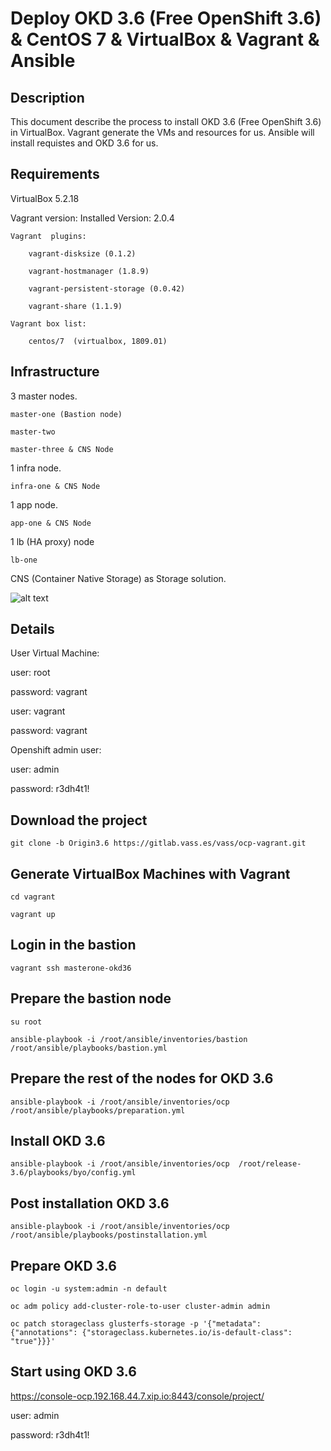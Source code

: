 Deploy OKD 3.6  (Free OpenShift 3.6)  & CentOS 7 & VirtualBox & Vagrant & Ansible
========================================

Description
--------------------------------
This document describe the process to install OKD 3.6 (Free OpenShift 3.6) in VirtualBox. Vagrant generate the VMs and resources for us. Ansible will install requistes and OKD 3.6 for us.


Requirements
--------------------------------
VirtualBox 5.2.18

Vagrant version: Installed Version: 2.0.4

    Vagrant  plugins:

        vagrant-disksize (0.1.2)

        vagrant-hostmanager (1.8.9)

        vagrant-persistent-storage (0.0.42)

        vagrant-share (1.1.9)

    Vagrant box list:

        centos/7  (virtualbox, 1809.01)

Infrastructure
--------------------------------
3 master nodes.

    master-one (Bastion node)

    master-two

    master-three & CNS Node

1 infra node.

    infra-one & CNS Node

1 app node.

    app-one & CNS Node

1 lb (HA proxy) node

    lb-one

CNS (Container Native Storage) as Storage solution.

![alt text](https://github.com/felix-centenera/OKD_CentOS7.5/blob/okd3.6_CentOS7.5/img/Infraestruture.png)

Details
--------
User Virtual Machine:

user: root

password: vagrant

user: vagrant

password: vagrant

Openshift admin user:

user: admin

password: r3dh4t1!



Download the project
-----------------------------------------
```
git clone -b Origin3.6 https://gitlab.vass.es/vass/ocp-vagrant.git
```
Generate VirtualBox Machines with Vagrant
-----------------------------------------
```
cd vagrant

vagrant up
```
Login in the bastion
-----------------------------------------
```
vagrant ssh masterone-okd36
```
Prepare the bastion node
-----------------------------------------
```
su root

ansible-playbook -i /root/ansible/inventories/bastion /root/ansible/playbooks/bastion.yml
```

Prepare the rest of the nodes for OKD 3.6
-----------------------------------------
```
ansible-playbook -i /root/ansible/inventories/ocp /root/ansible/playbooks/preparation.yml
```

Install OKD 3.6
--------------------------------------------
```
ansible-playbook -i /root/ansible/inventories/ocp  /root/release-3.6/playbooks/byo/config.yml
```

Post installation OKD 3.6
-----------------------------------------

```
ansible-playbook -i /root/ansible/inventories/ocp /root/ansible/playbooks/postinstallation.yml
```


Prepare OKD 3.6
-----------------------------------------
```
oc login -u system:admin -n default

oc adm policy add-cluster-role-to-user cluster-admin admin

oc patch storageclass glusterfs-storage -p '{"metadata": {"annotations": {"storageclass.kubernetes.io/is-default-class": "true"}}}'
```

Start using OKD 3.6
-----------------------------------------
https://console-ocp.192.168.44.7.xip.io:8443/console/project/

user: admin

password: r3dh4t1!
